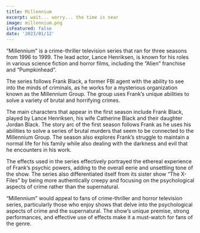 ```yaml
---
title: Millennium
excerpt: wait... worry... the time is near
image: millennium.png
isFeatured: false
date: '2023/01/12'
---
```


“Millennium” is a crime-thriller television series that ran for three seasons from 1996 to 1999. The lead actor, Lance Henriksen, is known for his roles in various science fiction and horror films, including the “Alien” franchise and “Pumpkinhead”.

The series follows Frank Black, a former FBI agent with the ability to see into the minds of criminals, as he works for a mysterious organization known as the Millennium Group. The group uses Frank’s unique abilities to solve a variety of brutal and horrifying crimes.

The main characters that appear in the first season include Frank Black, played by Lance Henriksen, his wife Catherine Black and their daughter Jordan Black. The story arc of the first season follows Frank as he uses his abilities to solve a series of brutal murders that seem to be connected to the Millennium Group. The season also explores Frank’s struggle to maintain a normal life for his family while also dealing with the darkness and evil that he encounters in his work.

The effects used in the series effectively portrayed the ethereal experience of Frank’s psychic powers, adding to the overall eerie and unsettling tone of the show. The series also differentiated itself from its sister show “The X-Files” by being more authentically creepy and focusing on the psychological aspects of crime rather than the supernatural.

“Millennium” would appeal to fans of crime-thriller and horror television series, particularly those who enjoy shows that delve into the psychological aspects of crime and the supernatural. The show’s unique premise, strong performances, and effective use of effects make it a must-watch for fans of the genre.